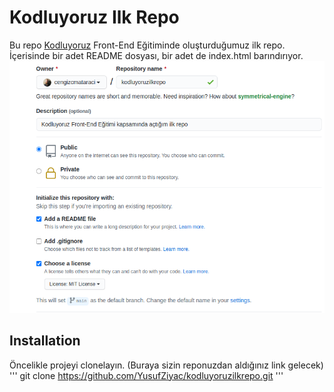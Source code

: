 # Kodluyoruz Ilk Repo
Bu repo [Kodluyoruz](https://www.kodluyoruz.org/) Front-End Eğitiminde oluşturduğumuz ilk repo. İçerisinde bir adet README dosyası, bir adet de index.html barındırıyor.
![github ornek](https://github.com/Kodluyoruz/taskforce/blob/main/git/odev1/figures/github.png)
## Installation
Öncelikle projeyi clonelayın. (Buraya sizin reponuzdan aldığınız link gelecek)
'''
git clone https://github.com/YusufZiyac/kodluyoruzilkrepo.git
'''